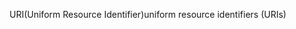 <span data-ttu-id="e191f-101">URI(Uniform Resource Identifier)</span><span class="sxs-lookup"><span data-stu-id="e191f-101">uniform resource identifiers (URIs)</span></span>